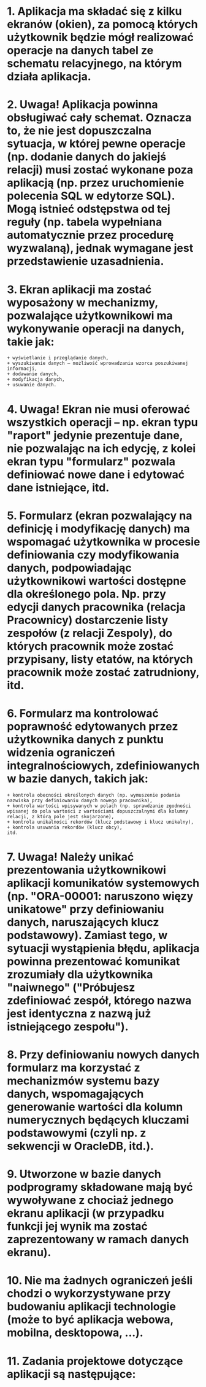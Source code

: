 # 1. Aplikacja ma składać się z kilku ekranów (okien), za pomocą których użytkownik będzie mógł realizować operacje na danych tabel ze schematu relacyjnego, na którym działa aplikacja.
# 2. Uwaga! Aplikacja powinna obsługiwać cały schemat. Oznacza to, że nie jest dopuszczalna sytuacja, w której pewne operacje (np. dodanie danych do jakiejś relacji) musi zostać wykonane poza aplikacją (np. przez uruchomienie polecenia SQL w edytorze SQL). Mogą istnieć odstępstwa od tej reguły (np. tabela wypełniana automatycznie przez procedurę wyzwalaną), jednak wymagane jest przedstawienie uzasadnienia.
# 3. Ekran aplikacji ma zostać wyposażony w mechanizmy, pozwalające użytkownikowi ma wykonywanie operacji na danych, takie jak:
    + wyświetlanie i przeglądanie danych,
    + wyszukiwanie danych – możliwość wprowadzania wzorca poszukiwanej informacji,
    + dodawanie danych,
    + modyfikacja danych,
    + usuwanie danych.
# 4. Uwaga! Ekran nie musi oferować wszystkich operacji – np. ekran typu "raport" jedynie prezentuje dane, nie pozwalając na ich edycję, z kolei ekran typu "formularz" pozwala definiować nowe dane i edytować dane istniejące, itd.
# 5. Formularz (ekran pozwalający na definicję i modyfikację danych) ma wspomagać użytkownika w procesie definiowania czy modyfikowania danych, podpowiadając użytkownikowi wartości dostępne dla określonego pola. Np. przy edycji danych pracownika (relacja Pracownicy) dostarczenie listy zespołów (z relacji Zespoly), do których pracownik może zostać przypisany, listy etatów, na których pracownik może zostać zatrudniony, itd.
# 6. Formularz ma kontrolować poprawność edytowanych przez użytkownika danych z punktu widzenia ograniczeń integralnościowych, zdefiniowanych w bazie danych, takich jak:
    + kontrola obecności określonych danych (np. wymuszenie podania nazwiska przy definiowaniu danych nowego pracownika),
    + kontrola wartości wpisywanych w polach (np. sprawdzanie zgodności wpisanej do pola wartości z wartościami dopuszczalnymi dla kolumny relacji, z którą pole jest skojarzone),
    + kontrola unikalności rekordów (klucz podstawowy i klucz unikalny),
    + kontrola usuwania rekordów (klucz obcy),
    itd.
# 7. Uwaga! Należy unikać prezentowania użytkownikowi aplikacji komunikatów systemowych (np. "ORA-00001: naruszono więzy unikatowe" przy definiowaniu danych, naruszających klucz podstawowy). Zamiast tego, w sytuacji wystąpienia błędu, aplikacja powinna prezentować komunikat zrozumiały dla użytkownika "naiwnego" ("Próbujesz zdefiniować zespół, którego nazwa jest identyczna z nazwą już istniejącego zespołu").
# 8. Przy definiowaniu nowych danych formularz ma korzystać z mechanizmów systemu bazy danych, wspomagających generowanie wartości dla kolumn numerycznych będących kluczami podstawowymi (czyli np. z sekwencji w OracleDB, itd.).
# 9. Utworzone w bazie danych podprogramy składowane mają być wywoływane z chociaż jednego ekranu aplikacji (w przypadku funkcji jej wynik ma zostać zaprezentowany w ramach danych ekranu).
# 10. Nie ma żadnych ograniczeń jeśli chodzi o wykorzystywane przy budowaniu aplikacji technologie (może to być aplikacja webowa, mobilna, desktopowa, ...).
# 11. Zadania projektowe dotyczące aplikacji są następujące:
